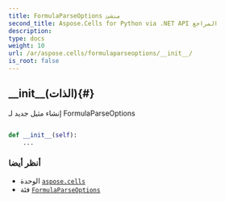 ```yaml
---
title: FormulaParseOptions منشئ
second_title: Aspose.Cells for Python via .NET API المراجع
description:
type: docs
weight: 10
url: /ar/aspose.cells/formulaparseoptions/__init__/
is_root: false
---
```

##  \_\_init\_\_(الذات){#}
إنشاء مثيل جديد لـ FormulaParseOptions



```python

def __init__(self):
    ...
```





###  أنظر أيضا
* الوحدة [`aspose.cells`](../../)
* فئة [`FormulaParseOptions`](/cells/python-net/ar/aspose.cells/formulaparseoptions)
